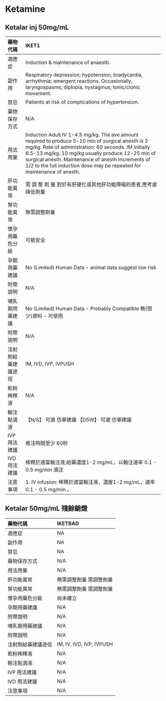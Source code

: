 # Ketamine

## Ketalar inj 50mg/mL

| 藥物代碼 | IKET1 |
| :--- | :--- |
| 適應症 | Induction & maintenance of anaesth. |
| 副作用 | Respiratory depression; hypotension, bradycardia, arrhythmia; emergent reactions. Occasionally, laryngospasms; diplopia, nystagmus; tonic/clonic movement. |
| 禁忌 | Patients at risk of complications of hypertension. |
| 藥物保存方式 | N/A |
| 用法用量 | Induction Adult IV 1-4.5 mg/kg. The ave amount required to produce 5-10 min of surgical anesth is 2 mg/kg. Rate of administration: 60 seconds. IM Initially 6.5-13 mg/kg. 10 mg/kg usually produce 12-25 min of surgical anesth. Maintenance of anesth Increments of 1/2 to the full induction dose may be repeated for maintenance of anesth. |
| 肝功能異常 | 需 調 整 劑 量  對於有肝硬化或其他肝功能障礙的患者,應考慮降低劑量 |
| 腎功能異常 | 無需調整劑量 |
| 懷孕用藥危分級 | 可能安全 |
| 孕期用藥建議 | No \(Limited\) Human Data - animal data suggest low risk |
| 附帶說明 | N/A |
| 哺乳期用藥建議 | No \(Limited\) Human Data - Probably Compatible 無\(很少\)資料 - 可使用 |
| 附帶說明 | N/A |
| 注射劑給藥建議途徑 | IM, IVD, IVP, IVPUSH |
| 乾粉稀釋液 | N/A |
| 輸注點滴液 | 【N/S】 可選 仿單建議  【D5W】 可選 仿單建議 |
| IVP 用法建議 | 推注時間至少 60秒 |
| IVD 用法建議 | 稀釋於適當輸注液,給藥濃度1-2 mg/mL，以輸注速率 0.1 - 0.5 mg/min 滴注 |
| 注意事項 | 1. IV infusion: 稀釋於適當輸注液，濃度1-2 mg/mL，速率 0.1 - 0.5 mg/min 。 |

## Ketalar  50mg/mL 殘餘銷燬

| 藥物代碼 | IKETBAD |
| :--- | :--- |
| 適應症 | NA |
| 副作用 | NA |
| 禁忌 | NA |
| 藥物保存方式 | N/A |
| 用法用量 | N/A |
| 肝功能異常 | 無需調整劑量  需調整劑量 |
| 腎功能異常 | 無需調整劑量  需調整劑量 |
| 懷孕用藥危分級 | 尚未確立 |
| 孕期用藥建議 | N/A |
| 附帶說明 | N/A |
| 哺乳期用藥建議 | N/A |
| 附帶說明 | N/A |
| 注射劑給藥建議途徑 | IM, IV, IVD, IVP, IVPUSH |
| 乾粉稀釋液 | N/A |
| 輸注點滴液 | N/A |
| IVP 用法建議 | N/A |
| IVD 用法建議 | N/A |
| 注意事項 | N/A |

